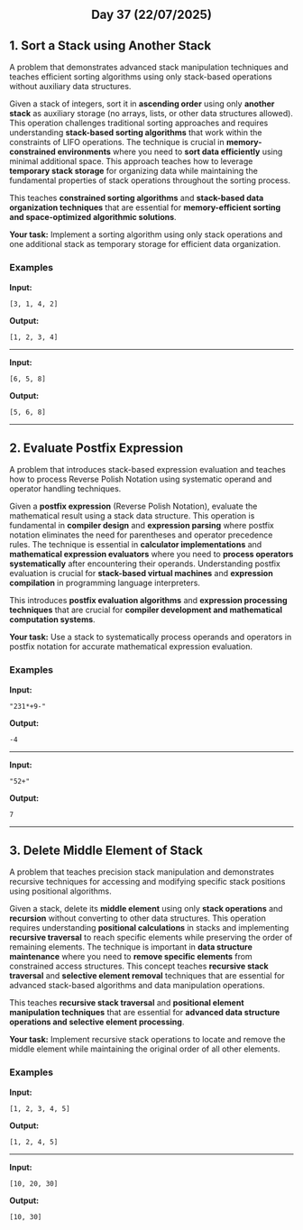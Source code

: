 <h2 align="center">Day 37 (22/07/2025)</h2>

## 1. Sort a Stack using Another Stack
A problem that demonstrates advanced stack manipulation techniques and teaches efficient sorting algorithms using only stack-based operations without auxiliary data structures.

Given a stack of integers, sort it in **ascending order** using only **another stack** as auxiliary storage (no arrays, lists, or other data structures allowed). This operation challenges traditional sorting approaches and requires understanding **stack-based sorting algorithms** that work within the constraints of LIFO operations. The technique is crucial in **memory-constrained environments** where you need to **sort data efficiently** using minimal additional space. This approach teaches how to leverage **temporary stack storage** for organizing data while maintaining the fundamental properties of stack operations throughout the sorting process.

This teaches **constrained sorting algorithms** and **stack-based data organization techniques** that are essential for **memory-efficient sorting and space-optimized algorithmic solutions**.

**Your task:** Implement a sorting algorithm using only stack operations and one additional stack as temporary storage for efficient data organization.

### Examples

**Input:**
```
[3, 1, 4, 2]
```
**Output:**
```
[1, 2, 3, 4]
```

---

**Input:**
```
[6, 5, 8]
```
**Output:**
```
[5, 6, 8]
```

---

## 2. Evaluate Postfix Expression
A problem that introduces stack-based expression evaluation and teaches how to process Reverse Polish Notation using systematic operand and operator handling techniques.

Given a **postfix expression** (Reverse Polish Notation), evaluate the mathematical result using a stack data structure. This operation is fundamental in **compiler design** and **expression parsing** where postfix notation eliminates the need for parentheses and operator precedence rules. The technique is essential in **calculator implementations** and **mathematical expression evaluators** where you need to **process operators systematically** after encountering their operands. Understanding postfix evaluation is crucial for **stack-based virtual machines** and **expression compilation** in programming language interpreters.

This introduces **postfix evaluation algorithms** and **expression processing techniques** that are crucial for **compiler development and mathematical computation systems**.

**Your task:** Use a stack to systematically process operands and operators in postfix notation for accurate mathematical expression evaluation.

### Examples

**Input:**
```
"231*+9-"
```
**Output:**
```
-4
```

---

**Input:**
```
"52+"
```
**Output:**
```
7
```

---

## 3. Delete Middle Element of Stack
A problem that teaches precision stack manipulation and demonstrates recursive techniques for accessing and modifying specific stack positions using positional algorithms.

Given a stack, delete its **middle element** using only **stack operations** and **recursion** without converting to other data structures. This operation requires understanding **positional calculations** in stacks and implementing **recursive traversal** to reach specific elements while preserving the order of remaining elements. The technique is important in **data structure maintenance** where you need to **remove specific elements** from constrained access structures. This concept teaches **recursive stack traversal** and **selective element removal** techniques that are essential for advanced stack-based algorithms and data manipulation operations.

This teaches **recursive stack traversal** and **positional element manipulation techniques** that are essential for **advanced data structure operations and selective element processing**.

**Your task:** Implement recursive stack operations to locate and remove the middle element while maintaining the original order of all other elements.

### Examples

**Input:**
```
[1, 2, 3, 4, 5]
```
**Output:**
```
[1, 2, 4, 5]
```

---

**Input:**
```
[10, 20, 30]
```
**Output:**
```
[10, 30]
```
